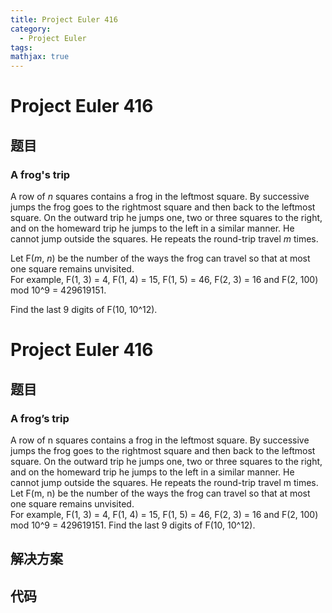 ```yaml
---
title: Project Euler 416
category:
  - Project Euler
tags:
mathjax: true
---
```

<escape><!-- more --></escape>
    
# Project Euler 416
## 题目
### A frog's trip


A row of <var>n</var> squares contains a frog in the leftmost square. By successive jumps the frog goes to the rightmost square and then back to the leftmost square. On the outward trip he jumps one, two or three squares to the right, and on the homeward trip he jumps to the left in a similar manner. He cannot jump outside the squares. He repeats the round-trip travel <var>m</var> times.

Let F(<var>m</var>, <var>n</var>) be the number of the ways the frog can travel so that at most one square remains unvisited.<br />
For example, F(1, 3) = 4, F(1, 4) = 15, F(1, 5) = 46, F(2, 3) = 16 and F(2, 100) mod 10^9 = 429619151.

Find the last 9 digits of F(10, 10^12).


# Project Euler 416
## 题目
### A frog’s trip

A row of n squares contains a frog in the leftmost square. By successive jumps the frog goes to the rightmost square and then back to the leftmost square. On the outward trip he jumps one, two or three squares to the right, and on the homeward trip he jumps to the left in a similar manner. He cannot jump outside the squares. He repeats the round-trip travel m times.
Let F(m, n) be the number of the ways the frog can travel so that at most one square remains unvisited.<br>For example, F(1, 3) = 4, F(1, 4) = 15, F(1, 5) = 46, F(2, 3) = 16 and F(2, 100) mod 10^9 = 429619151.
Find the last 9 digits of F(10, 10^12).


## 解决方案


## 代码


